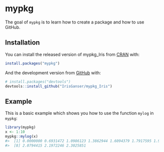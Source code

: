 
<!-- README.md is generated from README.Rmd. Please edit that file -->

# mypkg

<!-- badges: start -->

<!-- badges: end -->

The goal of `mypkg` is to learn how to create a package and how to use
GitHub.

## Installation

You can install the released version of mypkg\_Iris from
[CRAN](https://CRAN.R-project.org) with:

``` r
install.packages("mypkg")
```

And the development version from [GitHub](https://github.com/) with:

``` r
# install.packages("devtools")
devtools::install_github("IrisGanser/mypkg_Iris")
```

## Example

This is a basic example which shows you how to use the function `mylog`
in `mypkg`:

``` r
library(mypkg)
x <- 1:10
mypkg::mylog(x)
#>  [1] 0.0000000 0.6931472 1.0986123 1.3862944 1.6094379 1.7917595 1.9459101
#>  [8] 2.0794415 2.1972246 2.3025851
```
